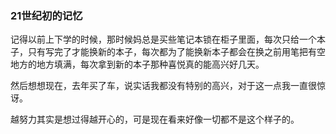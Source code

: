 ### 21世纪初的记忆

记得以前上下学的时候，那时候妈总是买些笔记本锁在柜子里面，每次只给一个本子，只有写完了才能换新的本子，每次都为了能换新本子都会在换之前用笔把有空地方的地方填满，每次拿到新的本子那种喜悦真的能高兴好几天。

然后想想现在，去年买了车，说实话我都没有特别的高兴，对于这一点我一直很惊讶。

越努力其实是想过得越开心的，可是现在看来好像一切都不是这个样子的。